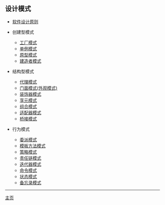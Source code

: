 ## 设计模式

-   [软件设计原则](软件设计原则.md)

-   创建型模式

    -   [工厂模式](创建型模式/工厂模式.md)
    -   [单例模式](创建型模式/单例模式.md)
    -   [原型模式](创建型模式/原型模式.md)
    -   [建造者模式](创建型模式/建造者模式.md)

-   结构型模式

    -   [代理模式](结构型模式/代理模式.md)
    -   [门面模式(外观模式)](结构型模式/门面模式.md)
    -   [装饰器模式](结构型模式/装饰器模式.md)
    -   [享元模式](结构型模式/享元模式.md)
    -   [组合模式](结构型模式/组合模式.md)
    -   [适配器模式](结构型模式/适配器模式.md)
    -   [桥接模式](结构型模式/桥接模式.md)

*   行为模式

    -   [委派模式](行为模式/委派模式.md)
    -   [模板方法模式](行为模式/模板方法模式.md)
    -   [策略模式](行为模式/策略模式.md)
    *   [责任链模式](责任链模式.md)
    *   [迭代器模式](行为模式/迭代器模式.md)
    *   [命令模式](行为模式/命令模式.md)
    *   [状态模式](行为模式/状态模式.md)
    *   [备忘录模式](行为模式/备忘录模式.md)

---

[主页](../../../../)
